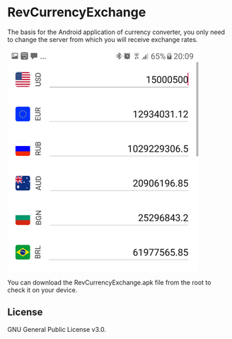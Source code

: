 # RevCurrencyExchange
The basis for the Android application of currency converter, you only need to change the server from which you will receive exchange rates.

<img src="/screenshot1.png" width="432" height="500" />

You can download the RevCurrencyExchange.apk file from the root to check it on your device.

## License
GNU General Public License v3.0.
